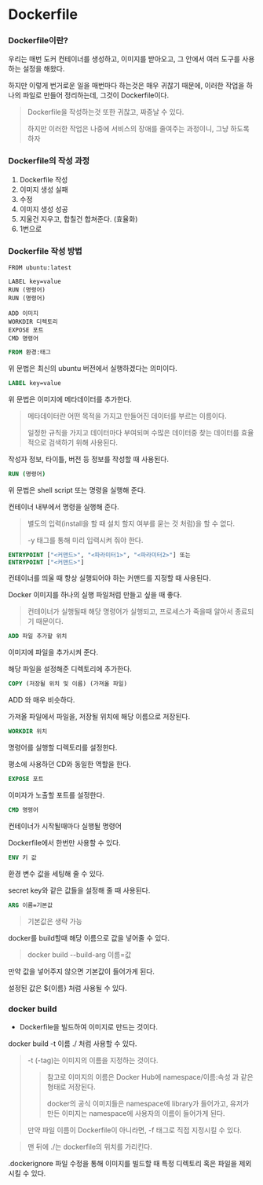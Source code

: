 # Dockerfile

### Dockerfile이란?

우리는 매번 도커 컨테이너를 생성하고, 이미지를 받아오고, 그 안에서 여러 도구를 사용하는 설정을 해왔다.

하지만 이렇게 번거로운 일을 매번마다 하는것은 매우 귀찮기 때문에, 이러한 작업을 하나의 파일로 만들어 정리하는데, 그것이 Dockerfile이다.

> Dockerfile을 작성하는것 또한 귀찮고, 짜증날 수 있다.
>
> 하지만 이러한 작업은 나중에 서비스의 장애를 줄여주는 과정이니, 그냥 하도록 하자

### Dockerfile의 작성 과정

1. Dockerfile 작성
2. 이미지 생성 실패
3. 수정
4. 이미지 생성 성공
5. 지울건 지우고, 합칠건 합쳐준다. (효율화)
6. 1번으로

### Dockerfile 작성 방법

``` docker
FROM ubuntu:latest

LABEL key=value
RUN (명령어)
RUN (명령어)

ADD 이미지
WORKDIR 디렉토리
EXPOSE 포트
CMD 명령어
```

``` dockerfile
FROM 환경:태그
```

위 문법은 최신의 ubuntu 버전에서 실행하겠다는 의미이다.

``` dockerfile
LABEL key=value
```

위 문법은 이미지에 메타데이터를 추가한다.

> 메타데이터란 어떤 목적을 가지고 만들어진 데이터를 부르는 이름이다.
>
> 일정한 규칙을 가지고 데이터마다 부여되며 수많은 데이터중 찾는 데이터를 효율적으로 검색하기 위해 사용된다.

작성자 정보, 타이틀, 버전 등 정보를 작성할 때 사용된다.

``` dockerfile
RUN (명령어)
```

위 문법은 shell script 또는 명령을 실행해 준다.

컨테이너 내부에서 명령을 실행해 준다.

> 별도의 입력(install을 할 때 설치 할지 여부를 묻는 것 처럼)을 할 수 없다.
>
>  -y 태그를 통해 미리 입력시켜 줘야 한다.

``` dockerfile
ENTRYPOINT ["<커맨드>", "<파라미터1>", "<파라미터2>"] 또는
ENTRYPOINT ["<커맨드>"]
```

컨테이너를 띄울 때 항상 실행되어야 하는 커맨드를 지정할 때 사용된다.

Docker 이미지를 하나의 실행 파일처럼 만들고 싶을 때 좋다.

> 컨테이너가 실행될때 해당 명령어가 실행되고, 프로세스가 죽을때 알아서 종료되기 때문이다.

``` dockerfile
ADD 파일 추가할 위치
```

이미지에 파일을 추가시켜 준다.

해당 파일을 설정해준 디렉토리에 추가한다.

``` dockerfile
COPY (저장될 위치 및 이름) (가져올 파일)
```

ADD 와 매우 비슷하다.

가져올 파일에서 파일을, 저장될 위치에 해당 이름으로 저장된다.

```dockerfile
WORKDIR 위치
```

명령어를 실행할 디렉토리를 설정한다.

평소에 사용하던 CD와 동일한 역할을 한다.

``` dockerfile
EXPOSE 포트
```

이미자가 노출할 포트를 설정한다.

``` dockerfile
CMD 명령어
```

컨테이너가 시작될때마다 실행될 명령어

Dockerfile에서 한번만 사용할 수 있다.

``` dockerfile
ENV 키 값
```

환경 변수 값을 세팅해 줄 수 있다.

secret key와 같은 값들을 설정해 줄 때 사용된다.

``` Dockerfile
ARG 이름=기본값
```

> 기본값은 생략 가능

docker를 build할때 해당 이름으로 값을 넣어줄 수 있다.

> docker build --build-arg 이름=값

만약 값을 넣어주지 않으면 기본값이 들어가게 된다.

설정된 값은 ${이름} 처럼 사용될 수 있다.

### docker build

- Dockerfile을 빌드하여 이미지로 만드는 것이다.

docker build -t 이름 ./ 처럼 사용할 수 있다.

> -t (-tag)는 이미지의 이름을 지정하는 것이다.
>
> > 참고로 이미지의 이름은 Docker Hub에 namespace/이름:속성 과 같은 형태로 저장된다.
> >
> > docker의 공식 이미지들은 namespace에 library가 들어가고, 유저가 만든 이미지는 namespace에 사용자의 이름이 들어가게 된다.
>
> 만약 파일 이름이 Dockerfile이 아니라면, -f 태그로 직접 지정시킬 수 있다.

> 맨 뒤에 ./는 dockerfile의 위치를 가리킨다.

.dockerignore 파일 수정을 통해 이미지를 빌드할 때 특정 디렉토리 혹은 파일을 제외시킬 수 있다.